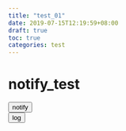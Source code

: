 ```yaml
---
title: "test_01"
date: 2019-07-15T12:19:59+08:00
draft: true
toc: true
categories: test
---
```


# notify_test

<!-- markdownlint-disable MD033 -->
<div>
<button v-on:click="$notify({title:'hello', message:'hello', duration:0, onClick:()=>{window.console.log('clicked')}})">notify</button>
<br>
<button v-on:click="()=>console.log('x')"> log </button>
</div>
<!-- markdownlint-enable MD033 -->
